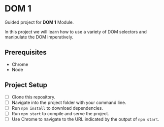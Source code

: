# DOM 1 #

Guided project for **DOM 1** Module.

In this project we will learn how to use a variety of DOM selectors and manipulate the DOM imperatively.

## Prerequisites

- Chrome
- Node

## Project Setup

- [ ] Clone this repository.
- [ ] Navigate into the project folder with your command line.
- [ ] Run `npm install` to download dependencies.
- [ ] Run `npm start` to compile and serve the project.
- [ ] Use Chrome to navigate to the URL indicated by the output of `npm start`.
